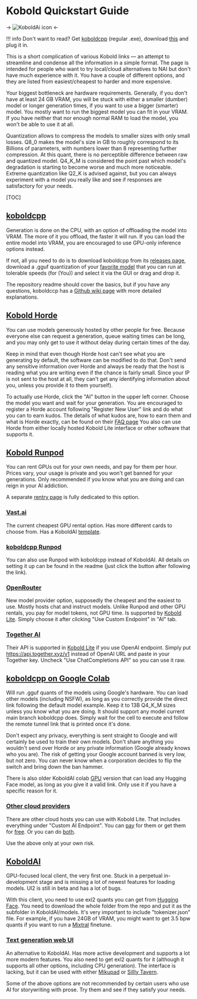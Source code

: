 # Kobold Quickstart Guide
-> ![KoboldAi icon](https://files.catbox.moe/5g2475.png) <-

!!! info Don't want to read?
	Get [koboldcpp](https://koboldai.org/cpp) (regular .exe), download [this](https://huggingface.co/KoboldAI/Mixtral-8x7B-Holodeck-v1-GGUF/resolve/main/Mixtral-8x7B-holodeck-v1.Q4_K_M.gguf?download=true) and plug it in.

This is a short complication of various Kobold links — an attempt to streamline and condense all the information in a simple format. The page is intended for people who want to try local/cloud alternatives to NAI but don't have much experience with it. You have a couple of different options, and they are listed from easiest/cheapest to harder and more expensive.

Your biggest bottleneck are hardware requirements. Generally, if you don't have at least 24 GB VRAM, you will be stuck with either a smaller (dumber) model or longer generation times, if you want to use a bigger (smarter) model. You mostly want to run the biggest model you can fit in your VRAM. If you have neither that nor enough normal RAM to load the model, you won't be able to use it at all.

Quantization allows to compress the models to smaller sizes with only small losses. Q8_0 makes the model's size in GB to roughly correspond to its Billions of parameters, with numbers lower than 8 representing further compression. At this quant, there is no perceptible difference between raw and quantized model. Q4_K_M is considered the point past which model's degradation is starting to become worse and much more noticeable. Extreme quantization like Q2_K is advised against, but you can always experiment with a model you really like and see if responses are satisfactory for your needs.

[TOC]

## [koboldcpp](https://github.com/LostRuins/koboldcpp?tab=readme-ov-file#koboldcpp)

Generation is done on the CPU, with an option of offloading the model into VRAM. The more of it you offload, the faster it will run. If you can load the entire model into VRAM, you are encouraged to use GPU-only inference options instead.

If not, all you need to do is to download koboldcpp from its [releases page](https://koboldai.org/cpp), download a .gguf quantization of your [favorite model](https://huggingface.co/) that you can run at tolerable speeds (for (You)) and select it via the GUI or drag and drop it.

The repository readme should cover the basics, but if you have any questions, koboldccp has a [Github wiki page](https://github.com/LostRuins/koboldcpp/wiki) with more detailed explanations.

## [Kobold Horde](https://lite.koboldai.net/)

You can use models generously hosted by other people for free. Because everyone else can request a generation, queue waiting times can be long, and you may only get to use it without delay during certain times of the day.

Keep in mind that even though Horde host can't see what you are generating by default, the software can be modified to do that. Don't send any sensitive information over Horde and always be ready that the host is reading what you are writing even if the chance is fairly small. Since your IP is not sent to the host at all, they can't get any identifying information about you, unless you provide it to them yourself).

To actually use Horde, click the "AI" button in the upper left corner. Choose the model you want and wait for your generation. You are encouraged to register a Horde account following "Register New User" link and do what you can to earn kudos. The details of what kudos are, how to earn them and what is Horde exactly, can be found on their [FAQ page](https://github.com/Haidra-Org/AI-Horde/blob/main/FAQ.md)
You also can use Horde from either locally hosted Kobold Lite interface or other software that supports it.

## [Kobold Runpod](https://koboldai.org/runpod-united)

You can rent GPUs out for your own needs, and pay for them per hour. Prices vary, your usage is private and you won't get banned for your generations. Only recommended if you know what you are doing and can reign in your AI addiction.

A separate [rentry page](https://rentry.org/uvyqd) is fully dedicated to this option.

### [Vast.ai](https://vast.ai/)

The current cheapest GPU rental option. Has more different cards to choose from. Has a KoboldAI [template](https://koboldai.org/vastai).

### [koboldcpp Runpod](https://koboldai.org/runpodcpp)

You can also use Runpod with koboldcpp instead of KoboldAI. All details on setting it up can be found in the readme (just click the button after following the link).

### [OpenRouter](https://openrouter.ai/)

New model provider option, supposedly the cheapest and the easiest to use. Mostly hosts chat and instruct models. Unlike Runpod and other GPU rentals, you pay for model tokens, not GPU time. Is supported by [Kobold Lite](https://lite.koboldai.net/). Simply choose it after clicking "Use Custom Endpoint" in "AI" tab.

### [Together AI](https://www.together.ai/)

Their API is supported in [Kobold Lite](https://lite.koboldai.net/) if you use OpenAI endpoint. Simply put https://api.together.xyz/v1 instead of OpenAI URL and paste in your Together key. Uncheck "Use ChatCompletions API" so you can use it raw.

## [koboldcpp on Google Colab](https://koboldai.org/colabcpp)

Will run .gguf quants of the models using Google's hardware. You can load other models (including NSFW), as long as you correctly provide the direct link following the default model example. Keep it to 13B Q4_K_M sizes unless you know what you are doing. It should support any model current main branch koboldcpp does. Simply wait for the cell to execute and follow the remote tunnel link that is printed once it's done.

Don't expect any privacy, everything is sent straight to Google and will certainly be used to train their own models. Don't share anything you wouldn't send over Horde or any private information (Google already knows who you are). The risk of getting your Google account banned is very low, but not zero. You can never know when a corporation decides to flip the switch and bring down the ban hammer.

There is also older KoboldAI colab [GPU](https://koboldai.org/colab) version that can load any Hugging Face model, as long as you give it a valid link. Only use it if you have a specific reason for it.

### [Other cloud providers](https://files.catbox.moe/8nx0lh.jpg)

There are other cloud hosts you can use with Kobold Lite. That includes everything under "Custom AI Endpoint". You can [pay](https://openai.com/) for them or get them for [free](https://web.archive.org/web/20240216053351/https://rentry.org/locustproxies). Or you can do [both](https://rentry.org/proxy4sale).

Use the above only at your own risk.

## [KoboldAI](https://koboldai.org/united)

GPU-focused local client, the very first one.
Stuck in a perpetual in-development stage and is missing a lot of newest features for loading models. UI2 is still in beta and has a lot of bugs.

With this client, you need to use exl2 quants you can get from [Hugging Face](httpshttps://huggingface.co/). You need to download the whole folder from the repo and put it as the subfolder in KoboldAI/models. It's very important to include "tokenizer.json" file. For example, if you have 24GB of VRAM, you might want to get 3.5 bpw quants if you want to run a [Mixtral](https://huggingface.co/intervitens/BagelMIsteryTour-v2-8x7B-3.5bpw-h6-exl2-rpcal) finetune.

### [Text generation web UI](https://github.com/oobabooga/text-generation-webui)

An alternative to KoboldAI. Has more active development and supports a lot more modern features. You also need to get exl2 quants for it (although it supports all other options, including CPU generation). The interface is lacking, but it can be used with either [Mikupad](https://github.com/lmg-anon/mikupad) or [Sillly Tavern](https://github.com/SillyTavern/SillyTavern).

Some of the above options are not recommended by certain users who use AI for storywriting with prose. Try them and see if they satisfy your needs.